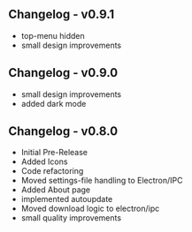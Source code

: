## Changelog - v0.9.1

- top-menu hidden
- small design improvements


## Changelog - v0.9.0

- small design improvements
- added dark mode


## Changelog - v0.8.0

- Initial Pre-Release
- Added Icons
- Code refactoring
- Moved settings-file handling to Electron/IPC
- Added About page
- implemented autoupdate
- Moved download logic to electron/ipc
- small quality improvements
